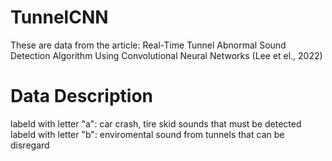 # TunnelCNN

These are data from the article: Real-Time Tunnel Abnormal Sound Detection Algorithm Using Convolutional Neural Networks (Lee et el., 2022)


# Data Description
labeld with letter "a": car crash, tire skid sounds that must be detected
labeld with letter "b": enviromental sound from tunnels that can be disregard
